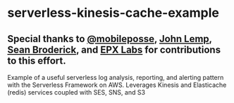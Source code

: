 # serverless-kinesis-cache-example

## Special thanks to [@mobileposse](https://github.com/mobileposse), [John Lemp](https://github.com/duckworth), [Sean Broderick](https://github.com/hakutsuru), and [EPX Labs](https://github.com/epxlabs) for contributions to this effort.

Example of a useful serverless log analysis, reporting, and alerting pattern with the Serverless Framework on AWS. Leverages Kinesis and Elasticache (redis) services coupled with SES, SNS, and S3
